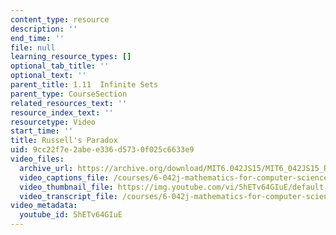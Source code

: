 ```yaml
---
content_type: resource
description: ''
end_time: ''
file: null
learning_resource_types: []
optional_tab_title: ''
optional_text: ''
parent_title: 1.11  Infinite Sets
parent_type: CourseSection
related_resources_text: ''
resource_index_text: ''
resourcetype: Video
start_time: ''
title: Russell's Paradox
uid: 9cc22f7e-2abe-e336-d573-0f025c6633e9
video_files:
  archive_url: https://archive.org/download/MIT6.042JS15/MIT6_042JS15_Russell_paradox_ipod.mp4
  video_captions_file: /courses/6-042j-mathematics-for-computer-science-spring-2015/3b30de8f91295b93b396679d8d29afbe_5hETv64GIuE.vtt
  video_thumbnail_file: https://img.youtube.com/vi/5hETv64GIuE/default.jpg
  video_transcript_file: /courses/6-042j-mathematics-for-computer-science-spring-2015/82a7081a8a928648938afc12193319c7_5hETv64GIuE.pdf
video_metadata:
  youtube_id: 5hETv64GIuE
---
```


